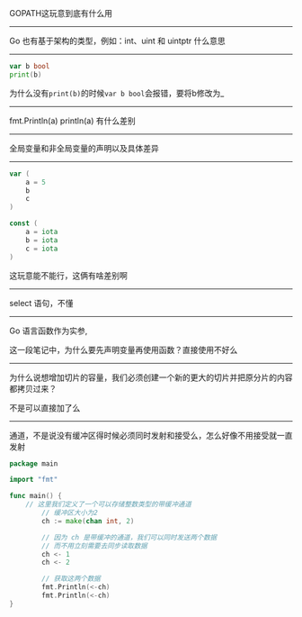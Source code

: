 GOPATH这玩意到底有什么用

---

Go 也有基于架构的类型，例如：int、uint 和 uintptr 什么意思

---

```go
var b bool
print(b)
```

为什么没有`print(b)`的时候`var b bool`会报错，要将b修改为_

---

fmt.Println(a)
println(a)
有什么差别

---

全局变量和非全局变量的声明以及具体差异

---

```go
var (
    a = 5
    b
    c
)
```

```go
const (
    a = iota
    b = iota
    c = iota
)
```

这玩意能不能行，这俩有啥差别啊

---

select 语句，不懂

---

Go 语言函数作为实参,

这一段笔记中，为什么要先声明变量再使用函数？直接使用不好么

---

为什么说想增加切片的容量，我们必须创建一个新的更大的切片并把原分片的内容都拷贝过来？

不是可以直接加了么

---

通道，不是说没有缓冲区得时候必须同时发射和接受么，怎么好像不用接受就一直发射

```go
package main

import "fmt"

func main() {
    // 这里我们定义了一个可以存储整数类型的带缓冲通道
        // 缓冲区大小为2
        ch := make(chan int, 2)

        // 因为 ch 是带缓冲的通道，我们可以同时发送两个数据
        // 而不用立刻需要去同步读取数据
        ch <- 1
        ch <- 2

        // 获取这两个数据
        fmt.Println(<-ch)
        fmt.Println(<-ch)
}
```

